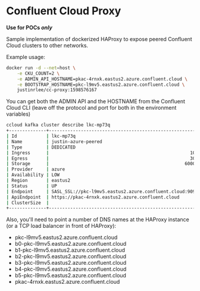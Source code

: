# Confluent Cloud Proxy

**Use for POCs _only_**

Sample implementation of dockerized HAProxy to expose peered Confluent Cloud clusters to other networks.

Example usage:

```bash
docker run -d --net=host \
    -e CKU_COUNT=2 \
    -e ADMIN_API_HOSTNAME=pkac-4rnxk.eastus2.azure.confluent.cloud \
    -e BOOTSTRAP_HOSTNAME=pkc-l9mv5.eastus2.azure.confluent.cloud \
    justinrlee/cc-proxy:1598576167
```

You can get both the ADMIN API and the HOSTNAME from the Confluent Cloud CLI (leave off the protocol and port for both in the environment variables)

```bash
ccloud kafka cluster describe lkc-mp73q
+--------------+---------------------------------------------------------+
| Id           | lkc-mp73q                                               |
| Name         | justin-azure-peered                                     |
| Type         | DEDICATED                                               |
| Ingress      |                                                     100 |
| Egress       |                                                     300 |
| Storage      |                                                   60000 |
| Provider     | azure                                                   |
| Availability | LOW                                                     |
| Region       | eastus2                                                 |
| Status       | UP                                                      |
| Endpoint     | SASL_SSL://pkc-l9mv5.eastus2.azure.confluent.cloud:9092 |
| ApiEndpoint  | https://pkac-4rnxk.eastus2.azure.confluent.cloud        |
| ClusterSize  |                                                       2 |
+--------------+---------------------------------------------------------+
```

Also, you'll need to point a number of DNS names at the HAProxy instance (or a TCP load balancer in front of HAProxy):

* pkc-l9mv5.eastus2.azure.confluent.cloud
* b0-pkc-l9mv5.eastus2.azure.confluent.cloud
* b1-pkc-l9mv5.eastus2.azure.confluent.cloud
* b2-pkc-l9mv5.eastus2.azure.confluent.cloud
* b3-pkc-l9mv5.eastus2.azure.confluent.cloud
* b4-pkc-l9mv5.eastus2.azure.confluent.cloud
* b5-pkc-l9mv5.eastus2.azure.confluent.cloud
* pkac-4rnxk.eastus2.azure.confluent.cloud
